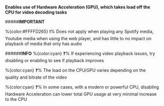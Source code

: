 **Enables use of Hardware Acceleration (GPU), which takes load off the CPU for video decoding tasks**

#####__IMPORTANT__

%{color:#FFFFD265} ❗% Does not apply when playing any Spotify media, Youtube media when using the web player, and has little to no impact on playback of media that only has audio

######__INFO__
 %{color:cyan} ❓% If experiencing video playback issues, try disabling or enabling to see if playback improves

 %{color:cyan} ❓% The load on the CPU/GPU varies depending on the quality and bitrate of the video 
 
 %{color:cyan} ❓% In some cases, with a modern or powerful CPU, disabling Hardware Acceleration can lower total GPU usage at very minimal increase to the CPU